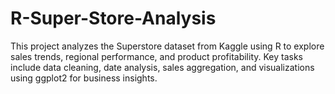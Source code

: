 # R-Super-Store-Analysis
This project analyzes the Superstore dataset from Kaggle using R to explore sales trends, regional performance, and product profitability. Key tasks include data cleaning, date analysis, sales aggregation, and visualizations using ggplot2 for business insights. 

